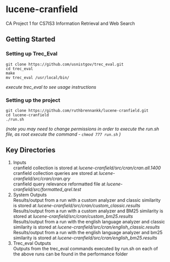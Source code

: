 # lucene-cranfield
CA Project 1 for CS7IS3 Information Retrieval and Web Search

##  Getting Started
###   Setting up Trec_Eval
```
git clone https://github.com/usnistgov/trec_eval.git
cd trec_eval
make
mv trec_eval /usr/local/bin/
```
*execute trec_eval to see usage instructions*

###   Setting up the project
```
git clone https://github.com/ruthbrennankk/lucene-cranfield.git
cd lucene-cranfield
./run.sh
```
*(note you may need to change permissions in order to execute the run.sh file, as root execute the command - ```chmod 777 run.sh``` )*

##   Key Directories
<ol>
    <li>Inputs</li>
    cranfield collection is stored at <i>lucene-cranfield/src/cran/cran.all.1400</i>
    <br>cranfield collection queries are stored at <i>lucene-cranfield/src/cran/cran.qry</i>
    <br>cranfield query relevance reformatted file at <i>lucene-cranfield/src/formatted_qrel.test</i>
    <li>System Outputs</li>
    Results/output from a run with a custom analyzer and classic similarity is stored at <i>lucene-cranfield/src/cran/custom_classic.results</i>
    <br>Results/output from a run with a custom analyzer and BM25 similarity is stored at <i>lucene-cranfield/src/cran/custom_bm25.results</i>
    <br>Results/output from a run with the english language analyzer and classic similarity is stored at <i>lucene-cranfield/src/cran/english_classic.results</i>
    <br>Results/output from a run with the english language analyzer and bm25 similarity is stored at <i>lucene-cranfield/src/cran/english_bm25.results</i>
    <li>Trec_eval Outputs</li>
    Outputs from the trec_eval commands executed by run.sh on each of the above runs can be found in the performance folder
</ol>
